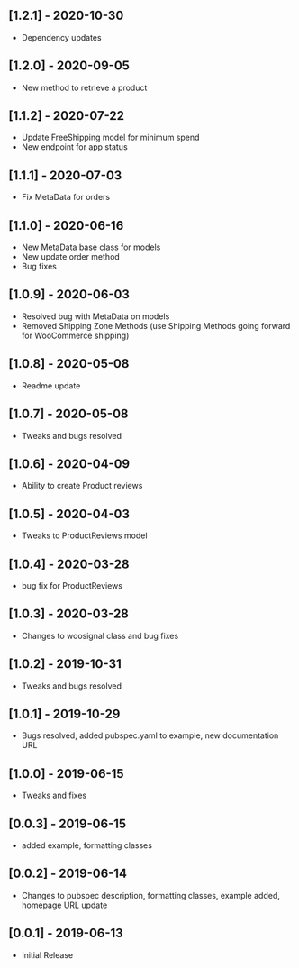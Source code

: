 ## [1.2.1] - 2020-10-30

* Dependency updates

## [1.2.0] - 2020-09-05

* New method to retrieve a product

## [1.1.2] - 2020-07-22

* Update FreeShipping model for minimum spend
* New endpoint for app status

## [1.1.1] - 2020-07-03

* Fix MetaData for orders

## [1.1.0] - 2020-06-16

* New MetaData base class for models
* New update order method
* Bug fixes

## [1.0.9] - 2020-06-03

* Resolved bug with MetaData on models
* Removed Shipping Zone Methods (use Shipping Methods going forward for WooCommerce shipping)

## [1.0.8] - 2020-05-08

* Readme update

## [1.0.7] - 2020-05-08

* Tweaks and bugs resolved

## [1.0.6] - 2020-04-09

* Ability to create Product reviews

## [1.0.5] - 2020-04-03

* Tweaks to ProductReviews model

## [1.0.4] - 2020-03-28

* bug fix for ProductReviews

## [1.0.3] - 2020-03-28

* Changes to woosignal class and bug fixes

## [1.0.2] - 2019-10-31

* Tweaks and bugs resolved

## [1.0.1] - 2019-10-29

* Bugs resolved, added pubspec.yaml to example, new documentation URL

## [1.0.0] - 2019-06-15

* Tweaks and fixes

## [0.0.3] - 2019-06-15

* added example, formatting classes

## [0.0.2] - 2019-06-14

* Changes to pubspec description, formatting classes, example added, homepage URL update

## [0.0.1] - 2019-06-13

* Initial Release
